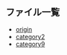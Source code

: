 ## ファイル一覧

- [origin](./origin.json)
- [category2](./category2.json)
- [category9](./category9.json)